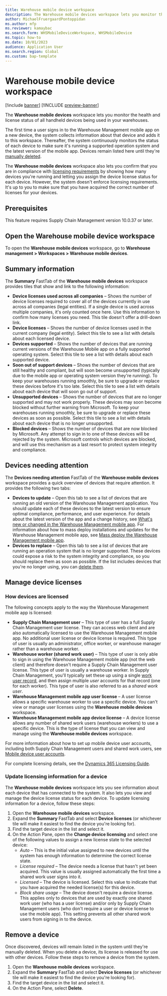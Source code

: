 ```yaml
---
title: Warehouse mobile device workspace
description: The Warehouse mobile devices workspace lets you monitor the health of all handheld devices being used in your warehouses
author: MichaelFruergaardPontoppidan
ms.author: mfp 
ms.reviewer: kamaybac
ms.search.form: WHSMobileDeviceWorkspace, WHSMobileDevice
ms.topic: how-to
ms.date: 10/01/2023
audience: Application User
ms.search.region: Global
ms.custom: bap-template
---
```


# Warehouse mobile device workspace

[!include [banner](../includes/banner.md)]
[!INCLUDE [preview-banner](../includes/preview-banner.md)]

<!--KFM: preview until 10.0.37 GA -->

The **Warehouse mobile devices** workspace lets you monitor the health and license status of all handheld devices being used in your warehouses.

The first time a user signs in to the Warehouse Management mobile app on a new device, the system collects information about that device and adds it to this workspace. Thereafter, the system continuously monitors the status of each device to make sure it's running a supported operation system and the latest version of the mobile app. Devices remain listed here until they're [manually deleted](delete-devices).

The **Warehouse mobile devices** workspace also lets you confirm that you are in compliance with [licensing requirements](#licenses) by showing how many devices you're running and letting you assign the device license status for each device. However, the system doesn't enforce licensing requirements. It's up to you to make sure that you have acquired the correct number of licenses for your devices.

## Prerequisites

This feature requires Supply Chain Management version 10.0.37 or later.

## Open the Warehouse mobile device workspace

To open the **Warehouse mobile devices** workspace, go to **Warehouse management \> Workspaces \> Warehouse mobile devices**.

## Summary information

The **Summary** FastTab of the **Warehouse mobile devices** workspace provides tiles that show and link to the following information:

- **Device licenses used across all companies** – Shows the number of device licenses required to cover all of the devices currently in use across all companies (legal entities). If a single device is used across multiple companies, it's only counted once here. Use this information to confirm how many licenses you need. This tile doesn't offer a drill-down link.
- **Device licenses** – Shows the number of device licenses used in the current company (legal entity). Select this tile to see a list with details about each licensed device. <!-- KFM: Where can I find unlicensed devices? Also here? -->
- **Devices supported** – Shows the number of devices that are running current versions of the Warehouse Mobile app on a fully supported operating system. Select this tile to see a list with details about each supported device.
- **Soon out of support devices** – Shows the number of devices that are still healthy and compliant, but will soon become unsupported (typically due to the mobile app or operating system version they're running). To keep your warehouses running smoothly, be sure to upgrade or replace these devices before it's too late. Select this tile to see a list with details about each device that will soon go out of support.
- **Unsupported devices** – Shows the number of devices that are no longer supported and may not work properly. These devices may soon become blocked without further warning from Microsoft. To keep your warehouses running smoothly, be sure to upgrade or replace these devices as soon as possible. Select this tile to see a list with details about each device that is no longer unsupported.
- **Blocked devices** – Shows the number of devices that are now blocked by Microsoft. Any attempt to sign in to one of these devices will be rejected by the system. Microsoft controls which devices are blocked, and will use this mechanism as a last resort to protect system integrity and compliance.

## Devices needing attention

The **Devices needing attention** FastTab of the **Warehouse mobile devices** workspace provides a quick overview of devices that require attention. It provides the following two tabs:

- **Devices to update** – Open this tab to see a list of devices that are running an old version of the Warehouse Management application. You should update each of these devices to the latest version to ensure optimal compliance, performance, and user experience. For details about the latest version of the app and a change history, see [What's new or changed in the Warehouse Management mobile app](whats-new-wma.md). For information about how to mass deploy installations and updates for the Warehouse Management mobile app, see [Mass deploy the Warehouse Management mobile app](warehouse-app-intune.md).
- **Devices to replace** – Open this tab to see a list of devices that are running an operation system that is no longer supported. These devices could expose a risk to the system integrity and compliance, so you should replace them as soon as possible. If the list includes devices that you're no longer using, you can [delete them](#delete-devices).

## <a name="licenses"></a>Manage device licenses

### How devices are licensed

The following concepts apply to the way the Warehouse Management mobile app is licensed:

- **Supply Chain Management user** – This type of user has a full Supply Chain Management user license. They can access web client and are also automatically licensed to use the Warehouse Management mobile app. No additional user license or device license is required. This type of user is usually an administrator, office worker, or warehouse manager rather than a warehouse worker.
- **Warehouse worker (shared work user)** – This type of user is only able to sign in using the Warehouse Management mobile app (not the web client) and therefore doesn't require a Supply Chain Management user license. This type of user is usually a warehouse worker. In Supply Chain Management, you'll typically set these up using a single [work user record](mobile-device-work-users.md), and then assign multiple *user* accounts for that record (one for each worker). This type of user is also referred to as a *shared work user*.
- **Warehouse Management mobile app user license** – A user license allows a specific warehouse worker to use a specific device. You can't view or manage user licenses using the **Warehouse mobile devices** workspace.
- **Warehouse Management mobile app device license** – A device license allows any number of shared work users (warehouse workers) to use a specific device. This is the type of license that you can view and manage using the **Warehouse mobile devices** workspace.

For more information about how to set up mobile device user accounts, including both Supply Chain Management users and shared work users, see [Mobile device user accounts](mobile-device-work-users.md).

For complete licensing details, see the [Dynamics 365 Licensing Guide](https://go.microsoft.com/fwlink/?LinkId=866544).

### Update licensing information for a device

The **Warehouse mobile devices** workspace lets you see information about each device that has connected to the system. It also lets you view and manage the device license status for each device. To update licensing information for a device, follow these steps:

1. Open the **Warehouse mobile devices** workspace.
1. Expand the **Summary** FastTab and select **Device licenses** (or whichever tile will make it easiest to find the device you're looking for).
1. Find the target device in the list and select it.
1. On the Action Pane, open the **Change device licensing** and select one of the following values to assign a new license state to the selected device:
    - *Auto* – This is the initial value assigned to new devices until the system has enough information to determine the correct license state.
    - *License required* – The device needs a license that hasn't yet been acquired. This value is usually assigned automatically the first time a shared work user signs into it.
    - *Licensed* – The device is licensed. Select this value to indicate that you have acquired the needed license(s) for this device.
    - *Block share usage* – The device doesn't require a device license. This applies only to devices that are used by exactly one shared work user (who has a user license) and/or only by Supply Chain Management users (who don't require a user or device license to use the mobile app). This setting prevents all other shared work users from signing in to the device.

## <a name="delete-devices"></a>Remove a device

Once discovered, devices will remain listed in the system until they're manually deleted. When you delete a device, its license is released for use with other devices. Follow these steps to remove a device from the system.

1. Open the **Warehouse mobile devices** workspace.
1. Expand the **Summary** FastTab and select **Device licenses** (or whichever tile will make it easiest to find the device you're looking for).
1. Find the target device in the list and select it.
1. On the Action Pane, select **Delete**.
